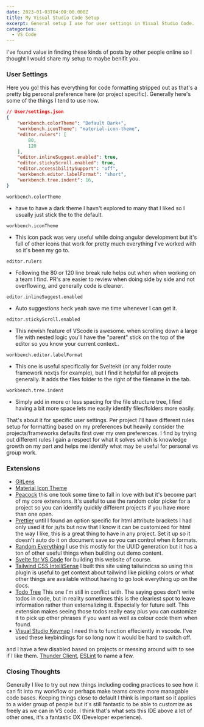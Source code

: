 ```yaml
---
date: 2023-01-03T04:00:00.000Z
title: My Visual Studio Code Setup
excerpt: General setup I use for user settings in Visual Studio Code.
categories:
  - VS Code
---
```


I've found value in finding these kinds of posts by other people online so I thought I would share my setup to maybe benifit you.

### User Settings

Here you go! this has everything for code formatting stripped out as that's a pretty big personal preference here (or project specific). 
Generally here's some of the things I tend to use now.

```json
// User/settings.json
{
    "workbench.colorTheme": "Default Dark+",
    "workbench.iconTheme": "material-icon-theme",
    "editor.rulers": [
        80,
        120
    ],
    "editor.inlineSuggest.enabled": true,
    "editor.stickyScroll.enabled": true,
    "editor.accessibilitySupport": "off",
    "workbench.editor.labelFormat": "short",
    "workbench.tree.indent": 16,
}
```

`workbench.colorTheme` 
- have to have a dark theme I havn't explored to many that I liked so I usually just stick the to the default.

`workbench.iconTheme` 
- This icon pack was very useful while doing angular development but it's full of other icons that work for pretty much everything I've worked with so it's been my go to.

`editor.rulers` 
- Following the 80 or 120 line break rule helps out when when working on a team I find. PR's are easier to review when doing side by side and not overflowing, and generally code is cleaner.

`editor.inlineSuggest.enabled` 
- Auto suggestions heck yeah save me time whenever I can get it.

`editor.stickyScroll.enabled`
- This newish feature of VScode is awesome. when scrolling down a large file with nested logic you'll have the "parent" stick on the top of the editor so you know your current context..

`workbench.editor.labelFormat` 
- This one is useful specifically for Sveltekit (or any folder route framework nextjs for example), but I find it helpful for all projects generally. It adds the files folder to the right of the filename in the tab.

`workbench.tree.indent` 
- Simply add in more or less spacing for the file structure tree, I find having a bit more space lets me easily identify files/folders more easily.

That's about it for specific user settings. 
Per project I'll have different rules setup for formatting based on my preferences but heavily consider the projects/frameworks defaults first over my own preferences.
I find by trying out different rules I gain a respect for what it solves which is knowledge growth on my part and helps me identify what may be useful for personal vs group work.


### Extensions


- [GitLens](https://marketplace.visualstudio.com/items?itemName=eamodio.gitlens)
- [Material Icon Theme](https://marketplace.visualstudio.com/items?itemName=PKief.material-icon-theme)
- [Peacock](https://marketplace.visualstudio.com/items?itemName=johnpapa.vscode-peacock) this one took some time to fall in love with but it's become part of my core extensions. It's useful to use the random color picker for a project so you can identify quickly different projects if you have more than one open.
- [Prettier](https://marketplace.visualstudio.com/items?itemName=esbenp.prettier-vscode) until I found an option specific for html attribute brackets I had only used it for js/ts but now that I know it can be customized for html the way I like, this is a great thing to have in any project. Set it up so it doesn't auto do it on document save so you can control when it formats.
- [Random Everything](https://marketplace.visualstudio.com/items?itemName=helixquar.randomeverything) I use this mostly for the UUID generation but it has a ton of other useful things when building out demo content.
- [Svelte for VS Code](https://marketplace.visualstudio.com/items?itemName=svelte.svelte-vscode) for building this website of course.
- [Tailwind CSS IntelliSense](https://marketplace.visualstudio.com/items?itemName=bradlc.vscode-tailwindcss) I built this site using tailwindcss so using this plugin is useful to get context about tailwind like picking colors or what other things are available without having to go look everything up on the docs.
- [Todo Tree](https://marketplace.visualstudio.com/items?itemName=Gruntfuggly.todo-tree) This one I'm still in conflict with. The saying goes don't write todos in code, but in reality sometimes this is the cleariest spot to leave information rather than externalizing it. Especially for future self. This extension makes seeing those todos really easy plus you can customize it to pick up other phrases if you want as well as colour code them when found.
- [Visual Studio Keymap](https://marketplace.visualstudio.com/items?itemName=ms-vscode.vs-keybindings) I need this to function effeciently in vscode. I've used these keybindings for so long now it would be hard to switch off.

and I have a few disabled based on projects or messing around with to see if I like them. [Thunder Client](https://marketplace.visualstudio.com/items?itemName=rangav.vscode-thunder-client), [ESLint](https://marketplace.visualstudio.com/items?itemName=dbaeumer.vscode-eslint) to name a few.


### Closing Thoughts

Generally I like to try out new things including coding practices to see how it can fit into my workflow or perhaps make teams create more managable code bases.
Keeping things close to default I think is important so it applies to a wider group of people but it's still fantastic to be able to customize as freely as we can in VS code.
I think that's what sets this IDE above a lot of other ones, it's a fantastic DX (Developer experience).